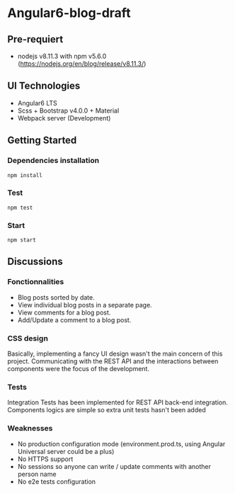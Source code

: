 # Angular6-blog-draft

## Pre-requiert

- nodejs v8.11.3 with npm v5.6.0 (https://nodejs.org/en/blog/release/v8.11.3/)

## UI Technologies

- Angular6 LTS
- Scss + Bootstrap v4.0.0 + Material
- Webpack server (Development)

## Getting Started

### Dependencies installation

```
npm install
```

### Test

```
npm test
```

### Start

```
npm start
```

## Discussions

### Fonctionnalities

- Blog posts sorted by date.
- View individual blog posts in a separate page.
- View comments for a blog post.
- Add/Update a comment to a blog post.

### CSS design

Basically, implementing a fancy UI design wasn't the main concern of this project.
Communicating with the REST API and the interactions between components were the focus of the development.

### Tests

Integration Tests has been implemented for REST API back-end integration.
Components logics are simple so extra unit tests hasn't been added

### Weaknesses

- No production configuration mode (environment.prod.ts, using Angular Universal server could be a plus)
- No HTTPS support
- No sessions so anyone can write / update comments with another person name
- No e2e tests configuration
